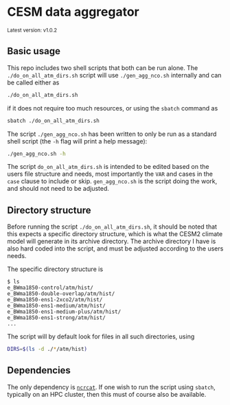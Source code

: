 # CESM data aggregator

<sup>Latest version: v1.0.2</sup> <!-- x-release-please-version -->

## Basic usage

This repo includes two shell scripts that both can be run alone. The
`./do_on_all_atm_dirs.sh` script will use `./gen_agg_nco.sh` internally and can be
called either as

```bash
./do_on_all_atm_dirs.sh
```

if it does not require too much resources, or using the `sbatch` command as

```bash
sbatch ./do_on_all_atm_dirs.sh
```

The script `./gen_agg_nco.sh` has been written to only be run as a standard shell script
(the `-h` flag will print a help message):

```bash
./gen_agg_nco.sh -h
```

The script `do_on_all_atm_dirs.sh` is intended to be edited based on the users file
structure and needs, most importantly the `VAR` and cases in the `case` clause to
include or skip. `gen_agg_nco.sh` is the script doing the work, and should not need to
be adjusted.

## Directory structure

Before running the script `./do_on_all_atm_dirs.sh`, it should be noted that this
expects a specific directory structure, which is what the CESM2 climate model will
generate in its archive directory. The archive directory I have is also hard coded into
the script, and must be adjusted according to the users needs.

The specific directory structure is

```console
$ ls
e_BWma1850-control/atm/hist/
e_BWma1850-double-overlap/atm/hist/
e_BWma1850-ens1-2xco2/atm/hist/
e_BWma1850-ens1-medium/atm/hist/
e_BWma1850-ens1-medium-plus/atm/hist/
e_BWma1850-ens1-strong/atm/hist/
...
```

The script will by default look for files in all such directories, using

```bash
DIRS=$(ls -d ./*/atm/hist)
```

## Dependencies

The only dependency is [`ncrcat`](https://nco.sourceforge.net/nco.html#ncrcat). If one
wish to run the script using `sbatch`, typically on an HPC cluster, then this must of
course also be available.
